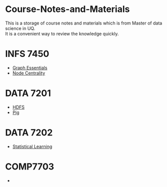 # Course-Notes-and-Materials

This is a storage of course notes and materials which is from Master of data science in UQ.  
It is a convenient way to review the knowledge quickly.
# INFS 7450  
* [Graph Essentials](https://github.com/uqer-jyh/Course-Notes-and-Materials/blob/main/INFS7450/Xmind/Graph%20essentials.pdf)  
* [Node Centrality]()


# DATA 7201
* [HDFS](https://github.com/uqer-jyh/Course-Notes-and-Materials/blob/main/DATA7201/Hadoop.pdf)  
* [Pig]()

# DATA 7202  
* [Statistical Learning]()

# COMP7703  
* []()




 
